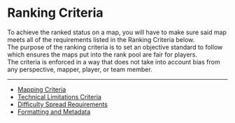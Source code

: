 # Ranking Criteria

To achieve the ranked status on a map, you will have to make sure said map meets all of the requirements listed in the Ranking Criteria below.   
The purpose of the ranking criteria is to set an objective standard to follow which ensures the maps put into the rank pool are fair for players.   
The criteria is enforced in a way that does not take into account bias from any perspective, mapper, player, or team member.

---

- [Mapping Criteria](./mapping-criteria.md)
- [Technical Limitations Criteria](./technical-limitations-criteria.md)
- [Difficulty Spread Requirements](./difficulty-spread-requirements.md)
- [Formatting and Metadata](./formatting-and-metadata.md)
